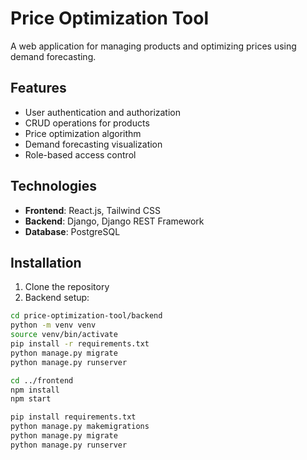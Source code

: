 # Price Optimization Tool

A web application for managing products and optimizing prices using demand forecasting.

## Features

- User authentication and authorization
- CRUD operations for products
- Price optimization algorithm
- Demand forecasting visualization
- Role-based access control

## Technologies

- **Frontend**: React.js, Tailwind CSS
- **Backend**: Django, Django REST Framework
- **Database**: PostgreSQL

## Installation

1. Clone the repository
2. Backend setup:

```bash
cd price-optimization-tool/backend
python -m venv venv
source venv/bin/activate
pip install -r requirements.txt
python manage.py migrate
python manage.py runserver

cd ../frontend
npm install
npm start

pip install requirements.txt
python manage.py makemigrations
python manage.py migrate
python manage.py runserver
```
